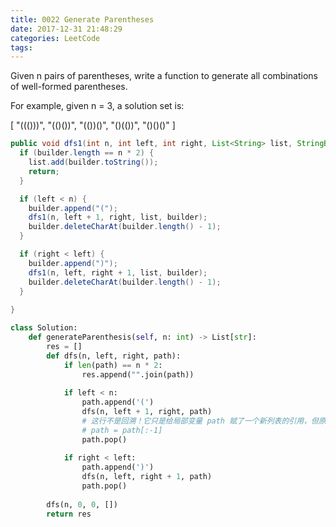 ```yaml
---
title: 0022 Generate Parentheses
date: 2017-12-31 21:48:29
categories: LeetCode
tags:
---
```



Given n pairs of parentheses, write a function to generate all combinations of well-formed parentheses.

For example, given n = 3, a solution set is:

[
  "((()))",
  "(()())",
  "(())()",
  "()(())",
  "()()()"
]

```java
public void dfs1(int n, int left, int right, List<String> list, StringBuilder builder) {
  if (builder.length == n * 2) {
    list.add(builder.toString());
    return;
  }

  if (left < n) {
    builder.append("(");
    dfs1(n, left + 1, right, list, builder);
    builder.deleteCharAt(builder.length() - 1);
  }

  if (right < left) {
    builder.append(")");
    dfs1(n, left, right + 1, list, builder);
    builder.deleteCharAt(builder.length() - 1);
  }
  
}
```

```python
class Solution:
    def generateParenthesis(self, n: int) -> List[str]:
        res = []
        def dfs(n, left, right, path):
            if len(path) == n * 2:
                res.append("".join(path))
            
            if left < n:
                path.append('(')
                dfs(n, left + 1, right, path)
                # 这行不是回溯！它只是给局部变量 path 赋了一个新列表的引用，但原始列表没变。
                # path = path[:-1]
                path.pop()
            
            if right < left:
                path.append(')')
                dfs(n, left, right + 1, path)
                path.pop()
            
        dfs(n, 0, 0, [])
        return res
```
